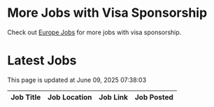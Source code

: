 # More Jobs with Visa Sponsorship

Check out [Europe Jobs](https://github.com/sureshparimi/europejobs#latest-jobs) for more jobs with visa sponsorship.

# Latest Jobs

This page is updated at June 09, 2025 07:38:03

| Job Title | Job Location | Job Link | Job Posted |
| --- | --- | --- | --- |
